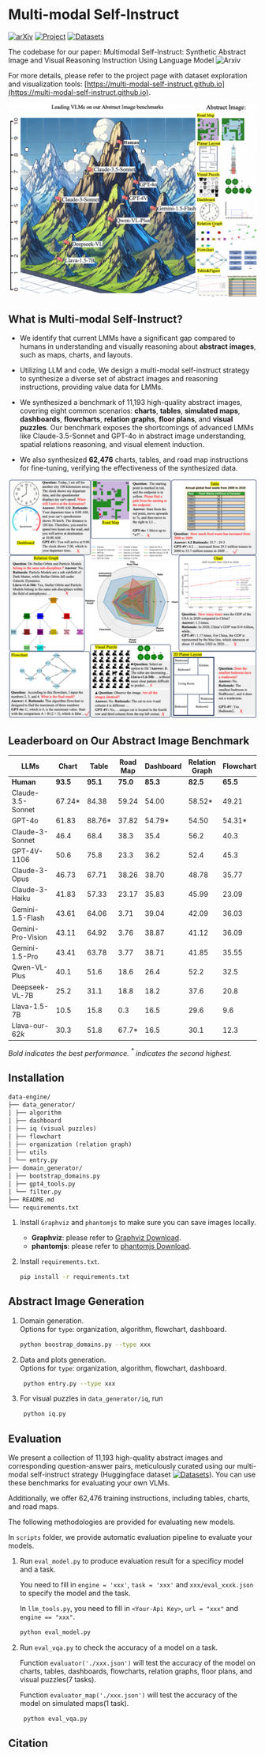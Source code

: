 
# Multi-modal Self-Instruct
[![arXiv](https://img.shields.io/badge/arXiv-Paper-b31b1b.svg)](https://arxiv.org/abs/2407.07053)
[![Project](https://img.shields.io/badge/Project-Website-blue.svg)](https://multi-modal-self-instruct.github.io)
[![Datasets](https://img.shields.io/badge/HuggingFace-Datasets-orange.svg)](https://huggingface.co/datasets/zwq2018/Multi-modal-Self-instruct)


The codebase for our paper: Multimodal Self-Instruct: Synthetic Abstract Image and Visual Reasoning Instruction Using Language Model ![Arxiv](https://arxiv.org/abs/2407.07053)

For more details, please refer to the project page with dataset exploration and visualization tools: [https://multi-modal-self-instruct.github.io](https://multi-modal-self-instruct.github.io).

<img src="fig/ranking2.png" alt="Our Benchmark" width="800"/>


## What is Multi-modal Self-Instruct?
- We identify that current LMMs have a significant gap compared to humans in understanding and visually reasoning about **abstract images**, such as maps, charts, and layouts. 

- Utilizing LLM and code, We design a multi-modal self-instruct strategy to synthesize a diverse set of abstract images and reasoning instructions, providing value data for LMMs.

- We synthesized a benchmark of 11,193 high-quality abstract images, covering eight common scenarios: **charts**, **tables**, **simulated maps**, **dashboards**, **flowcharts**, **relation graphs**, **floor plans**, and **visual puzzles**. Our benchmark exposes the shortcomings of advanced LMMs like Claude-3.5-Sonnet and GPT-4o in abstract image understanding, spatial relations reasoning, and visual element induction.

- We also synthesized **62,476** charts, tables, and road map instructions for fine-tuning, verifying the effectiveness of the synthesized data.
  
![Our Benchmark](fig/figure1_final.png)

## Leaderboard on Our Abstract Image Benchmark
| LLMs            | Chart | Table | Road Map | Dashboard | Relation Graph | Flowchart | Visual Puzzles | Layout | Avg. |
|-----------------|-------|-------|----------|-----------|----------------|-----------|----------------|--------|------|
| **Human**       | **93.5** | **95.1** | **75.0** | **85.3** | **82.5** | **65.5** | **62.5** | **97.6** | **82.1** |
| Claude-3.5-Sonnet | 67.24* | 84.38 | 59.24 | 54.00 | 58.52* | 49.21 | 62.38* | 82.94* | 64.74* |
| GPT-4o          | 61.83 | 88.76* | 37.82 | 54.79* | 54.50 | 54.31* | 45.37 | 82.54 | 59.99 |
| Claude-3-Sonnet | 46.4 | 68.4 | 38.3 | 35.4 | 56.2 | 40.3 | 47.0 | 69.1 | 50.1 |
| GPT-4V-1106     | 50.6 | 75.8 | 23.3 | 36.2 | 52.4 | 45.3 | 35.9 | 76.6 | 49.5 |
| Claude-3-Opus   | 46.73 | 67.71 | 38.26 | 38.70 | 48.78 | 35.77 | 47.26 | 65.48 | 48.59 |
| Claude-3-Haiku  | 41.83 | 57.33 | 23.17 | 35.83 | 45.99 | 23.09 | 45.94 | 58.73 | 41.49 |
| Gemini-1.5-Flash | 43.61 | 64.06 | 3.71 | 39.04 | 42.09 | 36.03 | 30.81 | 69.72 | 41.13 |
| Gemini-Pro-Vision | 43.11 | 64.92 | 3.76 | 38.87 | 41.12 | 36.09 | 29.68 | 70.12 | 40.96 |
| Gemini-1.5-Pro | 43.41 | 63.78 | 3.77 | 38.71 | 41.85 | 35.55 | 30.62 | 69.32 | 40.88 |
| Qwen-VL-Plus   | 40.1 | 51.6 | 18.6 | 26.4 | 52.2 | 32.5 | 32.3 | 61.5 | 39.4 |
| Deepseek-VL-7B | 25.2 | 31.1 | 18.8 | 18.2 | 37.6 | 20.8 | 15.0 | 47.2 | 26.7 |
| Llava-1.5-7B | 10.5 | 15.8 | 0.3 | 16.5 | 29.6 | 9.6 | 3.4 | 37.7 | 15.4 |
| Llava-our-$62k$ | 30.3 | 51.8 | 67.7* | 16.5 | 30.1 | 12.3 | 3.6 | 44.1 | 32.0 |

*Bold indicates the best performance. $^{\ast}$ indicates the second highest.*



## Installation

```text
data-engine/
├── data_generator/
│ ├── algorithm
│ ├── dashboard
│ ├── iq (visual puzzles)
│ ├── flowchart
│ ├── organization (relation graph)
│ ├── utils
│ └── entry.py
├── domain_generator/
│ ├── bootstrap_domains.py
│ ├── gpt4_tools.py
│ └── filter.py
├── README.md
└── requirements.txt
```

1. Install `Graphviz` and `phantomjs` to make sure you can save images locally.
   
   - **Graphviz**: please refer to [Graphviz Download](https://graphviz.org/download/).
   - **phantomjs**: please refer to [phantomjs Download](https://phantomjs.org/download.html).

2. Install `requirements.txt`.
    ```bash
    pip install -r requirements.txt
    ```
## Abstract Image Generation
1. Domain generation.  
   Options for `type`: organization, algorithm, flowchart, dashboard.
    ```bash
    python boostrap_domains.py --type xxx
    ```
   
2. Data and plots generation.  
   Options for `type`: organization, algorithm, flowchart, dashboard.
   ```bash
    python entry.py --type xxx
    ```

3. For visual puzzles in `data_generator/iq`, run
   ```bash
    python iq.py
    ```

## Evaluation
We present a collection of 11,193 high-quality abstract images and corresponding question-answer pairs, meticulously curated using our multi-modal self-instruct strategy (Huggingface dataset [![Datasets](https://img.shields.io/badge/HuggingFace-Datasets-orange.svg)](https://huggingface.co/datasets/zwq2018/Multi-modal-Self-instruct)). You can use these benchmarks for evaluating your own VLMs.

Additionally, we offer 62,476 training instructions, including tables, charts, and road maps. 

The following methodologies are provided for evaluating new models.


In `scripts` folder, we provide automatic evaluation pipeline to evaluate your models.

1. Run `eval_model.py` to produce evaluation result for a specificy model and a task.

   You need to fill in `engine = 'xxx'`, `task = 'xxx'` and `xxx/eval_xxxk.json` to specify the model and the task.

   In `llm_tools.py`, you need to fill in `<Your-Api Key>`, `url = "xxx"` and `engine == "xxx"`.
   
    ```bash
    python eval_model.py
    ```

2. Run `eval_vqa.py` to check the accuracy of a model on a task.

   Function `evaluator('./xxx.json')` will test the accuracy of the model on charts, tables, dashboards, flowcharts, relation graphs, floor plans, and visual puzzles(7 tasks).

   Function `evaluator_map('./xxx.json')` will test the accuracy of the model on simulated maps(1 task).
   
   ```bash
    python eval_vqa.py
    ```

## Citation





